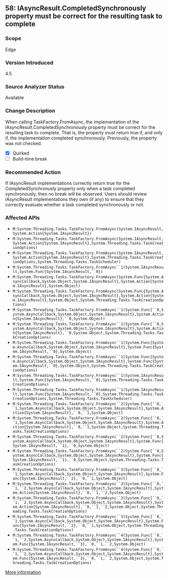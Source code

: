 ## 58: IAsyncResult.CompletedSynchronously property must be correct for the resulting task to complete

### Scope
Edge

### Version Introduced
4.5

### Source Analyzer Status
Available

### Change Description
When calling TaskFactory.FromAsync, the implementation of the IAsyncResult.CompletedSynchronously property must be correct for the resulting task to complete. That is, the property must return true if, and only if, the implementation completed synchronously. Previously, the property was not checked.

- [x] Quirked
- [ ] Build-time break

### Recommended Action
If IAsyncResult implementations correctly return true for the CompletedSynchronusly property only when a task completed synchronously, then no break will be observed. Users should review IAsyncResult implementations they own (if any) to ensure that they correctly evaluate whether a task completed synchronously or not.

### Affected APIs
* ```M:System.Threading.Tasks.TaskFactory.FromAsync(System.IAsyncResult,System.Action{System.IAsyncResult})```
* ```M:System.Threading.Tasks.TaskFactory.FromAsync(System.IAsyncResult,System.Action{System.IAsyncResult},System.Threading.Tasks.TaskCreationOptions)```
* ```M:System.Threading.Tasks.TaskFactory.FromAsync(System.IAsyncResult,System.Action{System.IAsyncResult},System.Threading.Tasks.TaskCreationOptions,System.Threading.Tasks.TaskScheduler)```
* ```M:System.Threading.Tasks.TaskFactory.FromAsync``1(System.IAsyncResult,System.Func{System.IAsyncResult,``0})```
* ```M:System.Threading.Tasks.TaskFactory.FromAsync(System.Func{System.AsyncCallback,System.Object,System.IAsyncResult},System.Action{System.IAsyncResult},System.Object)```
* ```M:System.Threading.Tasks.TaskFactory.FromAsync(System.Func{System.AsyncCallback,System.Object,System.IAsyncResult},System.Action{System.IAsyncResult},System.Object,System.Threading.Tasks.TaskCreationOptions)```
* ```M:System.Threading.Tasks.TaskFactory.FromAsync``1(System.Func{``0,System.AsyncCallback,System.Object,System.IAsyncResult},System.Action{System.IAsyncResult},``0,System.Object)```
* ```M:System.Threading.Tasks.TaskFactory.FromAsync``1(System.Func{``0,System.AsyncCallback,System.Object,System.IAsyncResult},System.Action{System.IAsyncResult},``0,System.Object,System.Threading.Tasks.TaskCreationOptions)```
* ```M:System.Threading.Tasks.TaskFactory.FromAsync``1(System.Func{System.AsyncCallback,System.Object,System.IAsyncResult},System.Func{System.IAsyncResult,``0},System.Object)```
* ```M:System.Threading.Tasks.TaskFactory.FromAsync``1(System.Func{System.AsyncCallback,System.Object,System.IAsyncResult},System.Func{System.IAsyncResult,``0},System.Object,System.Threading.Tasks.TaskCreationOptions)```
* ```M:System.Threading.Tasks.TaskFactory.FromAsync``1(System.IAsyncResult,System.Func{System.IAsyncResult,``0},System.Threading.Tasks.TaskCreationOptions)```
* ```M:System.Threading.Tasks.TaskFactory.FromAsync``1(System.IAsyncResult,System.Func{System.IAsyncResult,``0},System.Threading.Tasks.TaskCreationOptions,System.Threading.Tasks.TaskScheduler)```
* ```M:System.Threading.Tasks.TaskFactory.FromAsync``2(System.Func{``0,``1,System.AsyncCallback,System.Object,System.IAsyncResult},System.Action{System.IAsyncResult},``0,``1,System.Object)```
* ```M:System.Threading.Tasks.TaskFactory.FromAsync``2(System.Func{``0,``1,System.AsyncCallback,System.Object,System.IAsyncResult},System.Action{System.IAsyncResult},``0,``1,System.Object,System.Threading.Tasks.TaskCreationOptions)```
* ```M:System.Threading.Tasks.TaskFactory.FromAsync``2(System.Func{``0,System.AsyncCallback,System.Object,System.IAsyncResult},System.Func{System.IAsyncResult,``1},``0,System.Object)```
* ```M:System.Threading.Tasks.TaskFactory.FromAsync``2(System.Func{``0,System.AsyncCallback,System.Object,System.IAsyncResult},System.Func{System.IAsyncResult,``1},``0,System.Object,System.Threading.Tasks.TaskCreationOptions)```
* ```M:System.Threading.Tasks.TaskFactory.FromAsync``3(System.Func{``0,``1,System.AsyncCallback,System.Object,System.IAsyncResult},System.Func{System.IAsyncResult,``2},``0,``1,System.Object)```
* ```M:System.Threading.Tasks.TaskFactory.FromAsync``3(System.Func{``0,``1,``2,System.AsyncCallback,System.Object,System.IAsyncResult},System.Action{System.IAsyncResult},``0,``1,``2,System.Object)```
* ```M:System.Threading.Tasks.TaskFactory.FromAsync``3(System.Func{``0,``1,``2,System.AsyncCallback,System.Object,System.IAsyncResult},System.Action{System.IAsyncResult},``0,``1,``2,System.Object,System.Threading.Tasks.TaskCreationOptions)```
* ```M:System.Threading.Tasks.TaskFactory.FromAsync``3(System.Func{``0,``1,System.AsyncCallback,System.Object,System.IAsyncResult},System.Func{System.IAsyncResult,``2},``0,``1,System.Object,System.Threading.Tasks.TaskCreationOptions)```
* ```M:System.Threading.Tasks.TaskFactory.FromAsync``4(System.Func{``0,``1,``2,System.AsyncCallback,System.Object,System.IAsyncResult},System.Func{System.IAsyncResult,``3},``0,``1,``2,System.Object)```
* ```M:System.Threading.Tasks.TaskFactory.FromAsync``4(System.Func{``0,``1,``2,System.AsyncCallback,System.Object,System.IAsyncResult},System.Func{System.IAsyncResult,``3},``0,``1,``2,System.Object,System.Threading.Tasks.TaskCreationOptions)```

[More information](https://msdn.microsoft.com/en-us/library/hh367887(v=vs.110).aspx#core)
